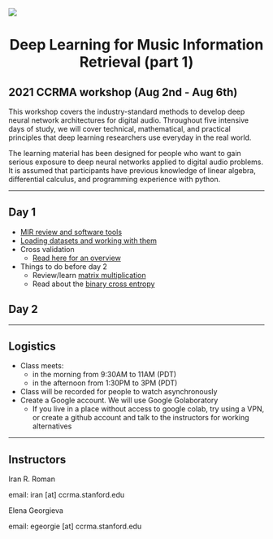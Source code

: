 <p align="txt-align: center;">
  <img src="https://scontent-lga3-2.xx.fbcdn.net/v/t1.6435-9/99423691_3132529343476526_8281982353090281472_n.jpg?_nc_cat=107&ccb=1-3&_nc_sid=6e5ad9&_nc_ohc=D12Zb03fiMMAX86knWj&_nc_ht=scontent-lga3-2.xx&oh=ab2dd4b9a4a2e0542e087d91115e6d18&oe=612C7164" style="max-width: 100%; height: auto;" />
</p>
<center> <h1> Deep Learning for Music Information Retrieval (part 1) </h1> </center>

## 2021 CCRMA workshop (Aug 2nd - Aug 6th)

This workshop covers the industry-standard methods to develop deep neural network architectures for digital audio. Throughout five intensive days of study, we will cover technical, mathematical, and practical principles that deep learning researchers use everyday in the real world.

The learning material has been designed for people who want to gain serious exposure to deep neural networks applied to digital audio problems. It is assumed that participants have previous knowledge of linear algebra, differential calculus, and programming experience with python.

---

## Day 1
    
- [MIR review and software tools]()
- [Loading datasets and working with them](https://colab.research.google.com/github/DL4MIR/dl4mir.github.io/blob/main/some_audio_datasets.ipynb)
- Cross validation
    - [Read here for an overview](https://machinelearningmastery.com/k-fold-cross-validation/)
- Things to do before day 2
    - Review/learn [matrix multiplication](https://www.mathsisfun.com/algebra/matrix-multiplying.html)
    - Read about the [binary cross entropy](https://towardsdatascience.com/understanding-binary-cross-entropy-log-loss-a-visual-explanation-a3ac6025181a)

## Day 2

---

## Logistics

- Class meets: 
    - in the morning from 9:30AM to 11AM (PDT)
    - in the afternoon from 1:30PM to 3PM (PDT)
- Class will be recorded for people to watch asynchronously
- Create a Google account. We will use Google Golaboratory
    - If you live in a place without access to google colab, try using a VPN, or create a github account and talk to the instructors for working alternatives

---

## Instructors

Iran R. Roman

email: iran [at] ccrma.stanford.edu

Elena Georgieva

email: egeorgie [at] ccrma.stanford.edu
